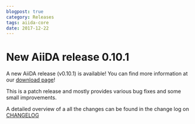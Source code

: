 ```yaml
---
blogpost: true
category: Releases
tags: aiida-core
date: 2017-12-22
---
```


# New AiiDA release 0.10.1

A new AiiDA release (v0.10.1) is available! You can find more information at our [download page](https://www.aiida.net/download/)!

This is a patch release and mostly provides various bug fixes and some small improvements.

A detailed overview of a all the changes can be found in the change log on [CHANGELOG](https://github.com/aiidateam/aiida_core/blob/v0.10.1/CHANGELOG.md)

